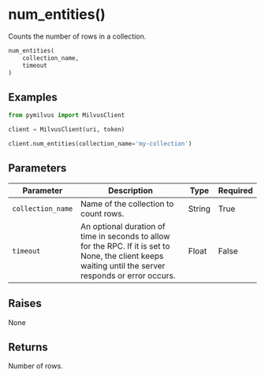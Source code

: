 # num_entities()

Counts the number of rows in a collection.

```python
num_entities(
    collection_name,
    timeout
)
```

## Examples

```python
from pymilvus import MilvusClient

client = MilvusClient(uri, token)

client.num_entities(collection_name='my-collection')
```

## Parameters

| Parameter          | Description                          | Type     | Required |
|--------------------|--------------------------------------|----------|----------|
| `collection_name` | Name of the collection to count rows. | String | True     |
| `timeout` | An optional duration of time in seconds to allow for the RPC. If it is set to None, the client keeps waiting until the server responds or error occurs. | Float | False     |

## Raises

None

## Returns

Number of rows.